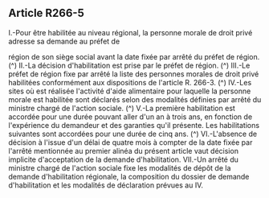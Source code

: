 ## Article R266-5

I.-Pour être habilitée au niveau régional, la personne morale de droit privé adresse sa demande au préfet de

région de son siège social avant la date fixée par arrêté du préfet de région. (^)
II.-La décision d'habilitation est prise par le préfet de région. (^)
III.-Le préfet de région fixe par arrêté la liste des personnes morales de droit privé habilitées conformément
aux dispositions de l'article R. 266-3. (^)
IV.-Les sites où est réalisée l'activité d'aide alimentaire pour laquelle la personne morale est habilitée sont
déclarés selon des modalités définies par arrêté du ministre chargé de l'action sociale. (^)
V.-La première habilitation est accordée pour une durée pouvant aller d'un an à trois ans, en fonction de
l'expérience du demandeur et des garanties qu'il présente. Les habilitations suivantes sont accordées pour une
durée de cinq ans. (^)
VI.-L'absence de décision à l'issue d'un délai de quatre mois à compter de la date fixée par l'arrêté
mentionnée au premier alinéa du présent article vaut décision implicite d'acceptation de la demande
d'habilitation.
VII.-Un arrêté du ministre chargé de l'action sociale fixe les modalités de dépôt de la demande d'habilitation
régionale, la composition du dossier de demande d'habilitation et les modalités de déclaration prévues au IV.

